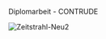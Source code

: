 Diplomarbeit - CONTRUDE

![Zeitstrahl-Neu2](https://github.com/user-attachments/assets/a44304a7-1de9-4e93-b726-67e631a1c1fd)

